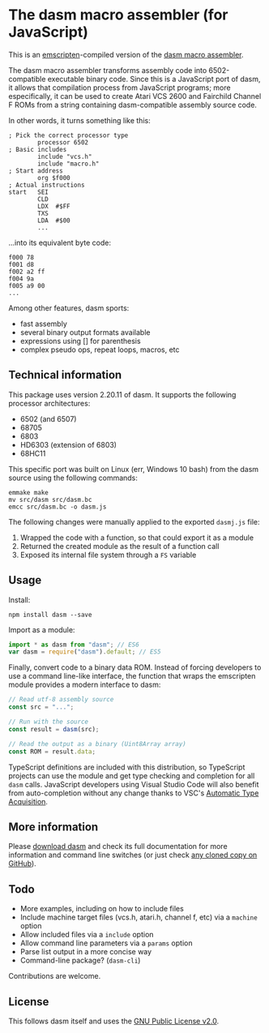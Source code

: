 # The dasm macro assembler (for JavaScript)

This is an [emscripten](https://github.com/kripken/emscripten)-compiled version of the [dasm macro assembler](http://dasm-dillon.sourceforge.net/).

The dasm macro assembler transforms assembly code into 6502-compatible executable binary code. Since this is a JavaScript port of dasm, it allows that compilation process from JavaScript programs; more especifically, it can be used to create Atari VCS 2600 and Fairchild Channel F ROMs from a string containing dasm-compatible assembly source code.

In other words, it turns something like this:

```assembly
; Pick the correct processor type
        processor 6502
; Basic includes
        include "vcs.h"
        include "macro.h"
; Start address
        org $f000
; Actual instructions
start   SEI
        CLD
        LDX  #$FF
        TXS
        LDA  #$00
        ...
```

...into its equivalent byte code:

```assembly
f000 78
f001 d8
f002 a2 ff
f004 9a
f005 a9 00
...
```

Among other features, dasm sports:

* fast assembly
* several binary output formats available
* expressions using [] for parenthesis
* complex pseudo ops, repeat loops, macros, etc

## Technical information

This package uses version 2.20.11 of dasm. It supports the following processor architectures:

* 6502 (and 6507)
* 68705
* 6803
* HD6303 (extension of 6803)
* 68HC11

This specific port was built on Linux (err, Windows 10 bash) from the dasm source using the following commands:

```shell
emmake make
mv src/dasm src/dasm.bc
emcc src/dasm.bc -o dasm.js
```

The following changes were manually applied to the exported `dasmj.js` file:

1. Wrapped the code with a function, so that could export it as a module
2. Returned the created module as the result of a function call
3. Exposed its internal file system through a `FS` variable

## Usage

Install:

```shell
npm install dasm --save
```

Import as a module:

```JavaScript
import * as dasm from "dasm"; // ES6
var dasm = require("dasm").default; // ES5
```

Finally, convert code to a binary data ROM. Instead of forcing developers to use a command line-like interface, the function that wraps the emscripten module provides a modern interface to dasm:

```JavaScript
// Read utf-8 assembly source
const src = "...";

// Run with the source
const result = dasm(src);

// Read the output as a binary (Uint8Array array)
const ROM = result.data;
```

TypeScript definitions are included with this distribution, so TypeScript projects can use the module and get type checking and completion for all `dasm` calls. JavaScript developers using Visual Studio Code will also benefit from auto-completion without any change thanks to VSC's [Automatic Type Acquisition](http://code.visualstudio.com/updates/v1_7#_better-javascript-intellisense).

## More information

Please [download dasm](https://sourceforge.net/projects/dasm-dillon/) and check its full documentation for more information and command line switches (or just check [any cloned copy on GitHub](https://github.com/search?utf8=%E2%9C%93&q=%22DOCUMENTATION+FOR+DASM%2C+a+high+level+macro+cross+assembler+for%3A%22+extension%3Atxt&type=Code&ref=searchresults)).

## Todo

* More examples, including on how to include files
* Include machine target files (vcs.h, atari.h, channel f, etc) via a `machine` option
* Allow included files via a `include` option
* Allow command line parameters via a `params` option
* Parse list output in a more concise way
* Command-line package? (`dasm-cli`)

Contributions are welcome.

## License

This follows dasm itself and uses the [GNU Public License v2.0](https://www.gnu.org/licenses/old-licenses/gpl-2.0.en.html).